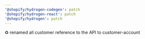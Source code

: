 ```yaml
---
'@shopify/hydrogen-codegen': patch
'@shopify/hydrogen-react': patch
'@shopify/hydrogen': patch
---
```


♻️ renamed all customer reference to the API to customer-account
